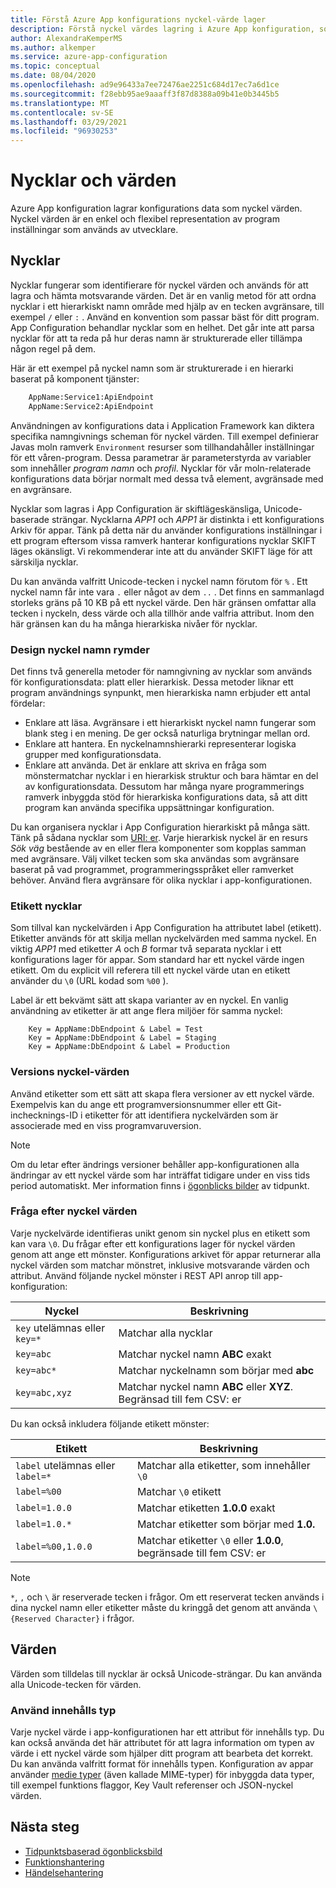 ```yaml
---
title: Förstå Azure App konfigurations nyckel-värde lager
description: Förstå nyckel värdes lagring i Azure App konfiguration, som lagrar konfigurations data som nyckel värden. Nyckel värden är en representation av program inställningar.
author: AlexandraKemperMS
ms.author: alkemper
ms.service: azure-app-configuration
ms.topic: conceptual
ms.date: 08/04/2020
ms.openlocfilehash: ad9e96433a7ee72476ae2251c684d17ec7a6d1ce
ms.sourcegitcommit: f28ebb95ae9aaaff3f87d8388a09b41e0b3445b5
ms.translationtype: MT
ms.contentlocale: sv-SE
ms.lasthandoff: 03/29/2021
ms.locfileid: "96930253"
---
```

# <a name="keys-and-values"></a>Nycklar och värden

Azure App konfiguration lagrar konfigurations data som nyckel värden. Nyckel värden är en enkel och flexibel representation av program inställningar som används av utvecklare.

## <a name="keys"></a>Nycklar

Nycklar fungerar som identifierare för nyckel värden och används för att lagra och hämta motsvarande värden. Det är en vanlig metod för att ordna nycklar i ett hierarkiskt namn område med hjälp av en tecken avgränsare, till exempel `/` eller `:` . Använd en konvention som passar bäst för ditt program. App Configuration behandlar nycklar som en helhet. Det går inte att parsa nycklar för att ta reda på hur deras namn är strukturerade eller tillämpa någon regel på dem.

Här är ett exempel på nyckel namn som är strukturerade i en hierarki baserat på komponent tjänster:

```aspx
    AppName:Service1:ApiEndpoint
    AppName:Service2:ApiEndpoint
```

Användningen av konfigurations data i Application Framework kan diktera specifika namngivnings scheman för nyckel värden. Till exempel definierar Javas moln ramverk `Environment` resurser som tillhandahåller inställningar för ett våren-program.  Dessa parametrar är parameterstyrda av variabler som innehåller *program namn* och *profil*. Nycklar för vår moln-relaterade konfigurations data börjar normalt med dessa två element, avgränsade med en avgränsare.

Nycklar som lagras i App Configuration är skiftlägeskänsliga, Unicode-baserade strängar. Nycklarna *APP1* och *APP1* är distinkta i ett konfigurations Arkiv för appar. Tänk på detta när du använder konfigurations inställningar i ett program eftersom vissa ramverk hanterar konfigurations nycklar SKIFT läges okänsligt. Vi rekommenderar inte att du använder SKIFT läge för att särskilja nycklar.

Du kan använda valfritt Unicode-tecken i nyckel namn förutom för `%` . Ett nyckel namn får inte vara `.` eller något av dem `..` . Det finns en sammanlagd storleks gräns på 10 KB på ett nyckel värde. Den här gränsen omfattar alla tecken i nyckeln, dess värde och alla tillhör ande valfria attribut. Inom den här gränsen kan du ha många hierarkiska nivåer för nycklar.

### <a name="design-key-namespaces"></a>Design nyckel namn rymder

Det finns två generella metoder för namngivning av nycklar som används för konfigurationsdata: platt eller hierarkisk. Dessa metoder liknar ett program användnings synpunkt, men hierarkiska namn erbjuder ett antal fördelar:

* Enklare att läsa. Avgränsare i ett hierarkiskt nyckel namn fungerar som blank steg i en mening. De ger också naturliga brytningar mellan ord.
* Enklare att hantera. En nyckelnamnshierarki representerar logiska grupper med konfigurationsdata.
* Enklare att använda. Det är enklare att skriva en fråga som mönstermatchar nycklar i en hierarkisk struktur och bara hämtar en del av konfigurationsdata. Dessutom har många nyare programmerings ramverk inbyggda stöd för hierarkiska konfigurations data, så att ditt program kan använda specifika uppsättningar konfiguration.

Du kan organisera nycklar i App Configuration hierarkiskt på många sätt. Tänk på sådana nycklar som [URI: er](https://en.wikipedia.org/wiki/Uniform_Resource_Identifier). Varje hierarkisk nyckel är en resurs *Sök väg* bestående av en eller flera komponenter som kopplas samman med avgränsare. Välj vilket tecken som ska användas som avgränsare baserat på vad programmet, programmeringsspråket eller ramverket behöver. Använd flera avgränsare för olika nycklar i app-konfigurationen.

### <a name="label-keys"></a>Etikett nycklar

Som tillval kan nyckelvärden i App Configuration ha attributet label (etikett). Etiketter används för att skilja mellan nyckelvärden med samma nyckel. En viktig *APP1* med etiketter *A* och *B* formar två separata nycklar i ett konfigurations lager för appar. Som standard har ett nyckel värde ingen etikett. Om du explicit vill referera till ett nyckel värde utan en etikett använder du `\0` (URL kodad som `%00` ).

Label är ett bekvämt sätt att skapa varianter av en nyckel. En vanlig användning av etiketter är att ange flera miljöer för samma nyckel:

```
    Key = AppName:DbEndpoint & Label = Test
    Key = AppName:DbEndpoint & Label = Staging
    Key = AppName:DbEndpoint & Label = Production
```

### <a name="version-key-values"></a>Versions nyckel-värden

Använd etiketter som ett sätt att skapa flera versioner av ett nyckel värde. Exempelvis kan du ange ett programversionsnummer eller ett Git-inchecknings-ID i etiketter för att identifiera nyckelvärden som är associerade med en viss programvaruversion.

> [!NOTE]
> Om du letar efter ändrings versioner behåller app-konfigurationen alla ändringar av ett nyckel värde som har inträffat tidigare under en viss tids period automatiskt. Mer information finns i [ögonblicks bilder](./concept-point-time-snapshot.md) av tidpunkt.

### <a name="query-key-values"></a>Fråga efter nyckel värden

Varje nyckelvärde identifieras unikt genom sin nyckel plus en etikett som kan vara `\0`. Du frågar efter ett konfigurations lager för nyckel värden genom att ange ett mönster. Konfigurations arkivet för appar returnerar alla nyckel värden som matchar mönstret, inklusive motsvarande värden och attribut. Använd följande nyckel mönster i REST API anrop till app-konfiguration:

| Nyckel | Beskrivning |
|---|---|
| `key` utelämnas eller `key=*` | Matchar alla nycklar |
| `key=abc` | Matchar nyckel namn **ABC** exakt |
| `key=abc*` | Matchar nyckelnamn som börjar med **abc** |
| `key=abc,xyz` | Matchar nyckel namn **ABC** eller **XYZ**. Begränsad till fem CSV: er |

Du kan också inkludera följande etikett mönster:

| Etikett | Beskrivning |
|---|---|
| `label` utelämnas eller `label=*` | Matchar alla etiketter, som innehåller `\0` |
| `label=%00` | Matchar `\0` etikett |
| `label=1.0.0` | Matchar etiketten **1.0.0** exakt |
| `label=1.0.*` | Matchar etiketter som börjar med **1.0.** |
| `label=%00,1.0.0` | Matchar etiketter `\0` eller **1.0.0**, begränsade till fem CSV: er |

> [!NOTE]
> `*`, `,` och `\` är reserverade tecken i frågor. Om ett reserverat tecken används i dina nyckel namn eller etiketter måste du kringgå det genom att använda `\{Reserved Character}` i frågor.

## <a name="values"></a>Värden

Värden som tilldelas till nycklar är också Unicode-strängar. Du kan använda alla Unicode-tecken för värden.

### <a name="use-content-type"></a>Använd innehålls typ
Varje nyckel värde i app-konfigurationen har ett attribut för innehålls typ. Du kan också använda det här attributet för att lagra information om typen av värde i ett nyckel värde som hjälper ditt program att bearbeta det korrekt. Du kan använda valfritt format för innehålls typen. Konfiguration av appar använder [medie typer]( https://www.iana.org/assignments/media-types/media-types.xhtml) (även kallade MIME-typer) för inbyggda data typer, till exempel funktions flaggor, Key Vault referenser och JSON-nyckel värden.

## <a name="next-steps"></a>Nästa steg

* [Tidpunktsbaserad ögonblicksbild](./concept-point-time-snapshot.md)
* [Funktionshantering](./concept-feature-management.md)
* [Händelsehantering](./concept-app-configuration-event.md)
